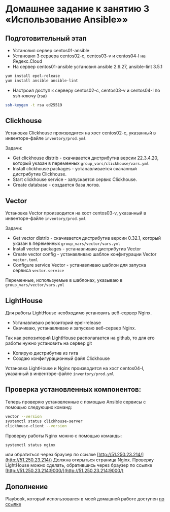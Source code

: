 # Домашнее задание к занятию 3 «Использование Ansible»»

## Подготовительный этап

* Установил сервер centos01-ansible
* Установил 3 сервера centos02-c, centos03-v и centos04-l на Яндекс.Cloud
* На сервер centos01-ansible установил ansible 2.9.27, ansible-lint 3.5.1
```bash
yum install epel-release
yum install ansible ansible-lint
```
* Настроил доступ к серверу centos02-c, centos03-v и centos04-l по ssh-ключу (rsa)
```bash
ssh-keygen -t rsa ed25519
```

## Clickhouse
Установка Clickhouse производится на хост centos02-c, указанный в инвенторе-файле  `inventory/prod.yml`

Задачи:
* Get clickhouse distrib - скачивается дистрибутив версии 22.3.4.20, который указан в переменных  `group_vars/clickhouse/vars.yml`
* Install clickhouse packages - устанавливается скачанный дистрибутив Clickhouse.
* Start clickhouse service - запускается сервис Clickhouse.
* Create database - создается база логов.

## Vector
Установка Vector производится на хост centos03-v, указанный в инвенторе-файле  `inventory/prod.yml`

Задачи:
* Get vector distrib - скачивается дистрибутив версии 0.32.1, который указан в переменных  `group_vars/vector/vars.yml`
* Install vector packages - устанавливаю дистрибутив Vector
* Create vector config - устанавливаю шаблон конфигурации Vector `vector.toml`
* Configure service Vector - устанавливаю шаблон для запуска сервиса `vector.service`
  
Переменные, используемые в шаблонах, указываю в `group_vars/vector/vars.yml`

## LightHouse 

Для работы LightHouse  необходимо установить веб-сервер Nginx.
* Устанавливаю репозиторий epel-release
* Скачиваю, устанавливаю и запускаю веб-сервер Nginx.
  
Так как репозиторий LightHouse  располагается на github, то для его работы нужно установить на сервер git
* Копирую дистрибутив из гита
* Создаю конфигурационный файл Clickhouse
  
Установка LightHouse  и Nginx производится на хост centos04-l, указанный в инвенторе-файле  `inventory/prod.yml`


## Проверка установленных компонентов:

Теперь проверяю установленные с помощью Ansible сервисы с помощью следующих команд:
```bash
vector --version
systemctl status clickhouse-server
clickhouse-client --version
```
Проверку работы Nginx можно с помощью команды: 
```bash
systemctl status nginx
```
или обратиться через браузер по ссылке [http://51.250.23.214/](http://51.250.23.214/) Должна открыться страница Nginx.
Проверку LightHouse можно сделать, обратившись через браузер по ссылке [http://51.250.23.214:9000/](http://51.250.23.214:9000/)

## Дополнение
Playbook, который использовался в моей домашней работе доступен [по ссылке](https://github.com/Seleznev-Ivan/devops-netology-ansible/tree/main/08-ansible-03-yandex/playbook)


